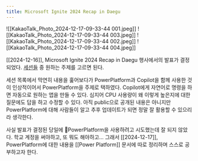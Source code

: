 ```yaml
---
title: Microsoft Ignite 2024 Recap in Daegu
---
```


![[KakaoTalk_Photo_2024-12-17-09-33-44 001.jpeg]]
![[KakaoTalk_Photo_2024-12-17-09-33-44 003.jpeg]]
![[KakaoTalk_Photo_2024-12-17-09-33-44 002.jpeg]]
![[KakaoTalk_Photo_2024-12-17-09-33-44 004.jpeg]]

[[2024-12-16]],  Microsoft Ignite 2024 Recap in Daegu 행사에서의 발표가 결정되었다. 
[세션들](https://ignite.microsoft.com/en-US/sessions?search=power+platform&sortBy=relevance) 중 원하는 주제를 고르면 된다.

세션 목록에서 막연히 내용을 훑어보다가 PowerPlatform과 Copilot을 함께 사용한 것이 인상적이어서 PowerPlatform을 주제로 택하였다.
Copilot에게 자연어로 명령을 하면 자동으로 원하는 앱을 만들 수 있다. 
심지어 CPU 사용량이 왜 이렇게 높은지에 대한 질문에도 답을 하고 수정할 수 있다.
아직 public으로 공개된 내용은 아니지만 PowerPlatform에 대해 사람들이 알고 추후 업데이트가 되면 정말 잘 활용할 수 있으리라 생각한다. 

사실 발표가 결정된 당일에 PowerPlatform을 사용하려고 시도했는데 잘 되지 않았다. 
학교 계정을 써야하고, 또 뭐도 해야하고...
그래서 [[2024-12-17]], PowerPlatform에 대한 내용을 [[Power Platform]] 문서에 따로 정리하며 스스로 공부하고자 한다. 

